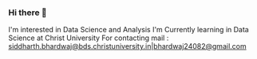 ### Hi there 👋
I'm interested in Data Science and Analysis 
I'm Currently learning in Data Science at Christ University
For contacting mail : siddharth.bhardwaj@bds.christuniversity.in|bhardwaj24082@gmail.com 

<!--
**bsid24082/bsid24082** is a ✨ _special_ ✨ repository because its `README.md` (this file) appears on your GitHub profile.

Here are some ideas to get you started:

- 🔭 I’m interested in Data Science and Analysis 
- 🌱 I’m currently learning learning in Data Science at Christ University
- 👯 I’m looking to collaborate on ...
- 🤔 I’m looking for help with ...
- 💬 Ask me about ...
- 📫 For contacting mail : siddharth.bhardwaj@bds.christuniversity.in|bhardwaj24082@gmail.com 
- 😄 Pronouns: ...
- ⚡ Fun fact: ...
-->
